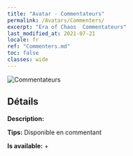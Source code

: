 ```yaml
---
title: "Avatar - Commentateurs"
permalink: /Avatars/Commenters/
excerpt: "Era of Chaos  Commentateurs"
last_modified_at: 2021-07-21
locale: fr
ref: "Commenters.md"
toc: false
classes: wide
---
```

 ![Commentateurs](/images/a/avatarFrame_14.png)

## Détails

 **Description:**  

 **Tips:** Disponible en commentant 

 **Is available:**  + 

